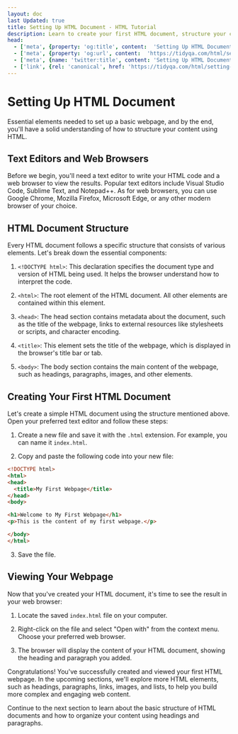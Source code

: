 ```yaml
---
layout: doc
last Updated: true
title: Setting Up HTML Document - HTML Tutorial
description: Learn to create your first HTML document, structure your content using essential elements like <!DOCTYPE html>, <html>, <head>, <title>, and <body>.
head:
  - ['meta', {property: 'og:title', content:  'Setting Up HTML Document - HTML Tutorial' }]
  - ['meta', {property: 'og:url', content:  'https://tidyqa.com/html/setting-up-html-document/' }] 
  - ['meta', {name: 'twitter:title', content: 'Setting Up HTML Document - HTML Tutorial'}]
  - ['link', {rel: 'canonical', href: 'https://tidyqa.com/html/setting-up-html-document/'}]
---
```


# Setting Up HTML Document

Essential elements needed to set up a basic webpage, and by the end, you'll have a solid understanding of how to structure your content using HTML.

## Text Editors and Web Browsers

Before we begin, you'll need a text editor to write your HTML code and a web browser to view the results. Popular text editors include Visual Studio Code, Sublime Text, and Notepad++. As for web browsers, you can use Google Chrome, Mozilla Firefox, Microsoft Edge, or any other modern browser of your choice.

## HTML Document Structure

Every HTML document follows a specific structure that consists of various elements. Let's break down the essential components:

1. `<!DOCTYPE html>`: This declaration specifies the document type and version of HTML being used. It helps the browser understand how to interpret the code.

2. `<html>`: The root element of the HTML document. All other elements are contained within this element.

3. `<head>`: The head section contains metadata about the document, such as the title of the webpage, links to external resources like stylesheets or scripts, and character encoding.

4. `<title>`: This element sets the title of the webpage, which is displayed in the browser's title bar or tab.

5. `<body>`: The body section contains the main content of the webpage, such as headings, paragraphs, images, and other elements.

## Creating Your First HTML Document

Let's create a simple HTML document using the structure mentioned above. Open your preferred text editor and follow these steps:

1. Create a new file and save it with the `.html` extension. For example, you can name it `index.html`.

2. Copy and paste the following code into your new file:

```html
<!DOCTYPE html>
<html>
<head>
  <title>My First Webpage</title>
</head>
<body>

<h1>Welcome to My First Webpage</h1>
<p>This is the content of my first webpage.</p>

</body>
</html>
```

3. Save the file.

## Viewing Your Webpage

Now that you've created your HTML document, it's time to see the result in your web browser:

1. Locate the saved `index.html` file on your computer.

2. Right-click on the file and select "Open with" from the context menu. Choose your preferred web browser.

3. The browser will display the content of your HTML document, showing the heading and paragraph you added.

Congratulations! You've successfully created and viewed your first HTML webpage. In the upcoming sections, we'll explore more HTML elements, such as headings, paragraphs, links, images, and lists, to help you build more complex and engaging web content.

Continue to the next section to learn about the basic structure of HTML documents and how to organize your content using headings and paragraphs.
